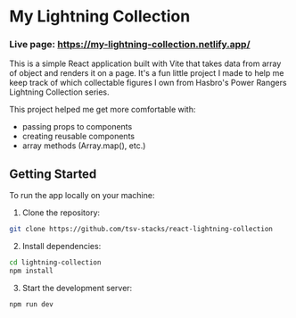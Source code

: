 # My Lightning Collection

### Live page: https://my-lightning-collection.netlify.app/

This is a simple React application built with Vite that takes data from array of object and renders it on a page. It's a fun little project I made to help me keep track of which collectable figures I own from Hasbro's Power Rangers Lightning Collection series.

This project helped me get more comfortable with:

- passing props to components
- creating reusable components
- array methods (Array.map(), etc.)

## Getting Started

To run the app locally on your machine:

1. Clone the repository:

```bash
git clone https://github.com/tsv-stacks/react-lightning-collection
```

2. Install dependencies:

```bash
cd lightning-collection
npm install
```

3. Start the development server:

```bash
npm run dev
```
